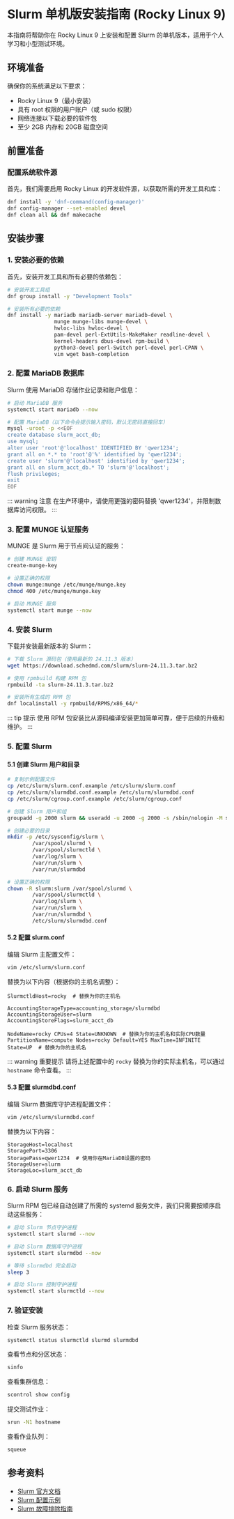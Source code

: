# Slurm 单机版安装指南 (Rocky Linux 9)

本指南将帮助你在 Rocky Linux 9 上安装和配置 Slurm 的单机版本，适用于个人学习和小型测试环境。

## 环境准备

确保你的系统满足以下要求：
- Rocky Linux 9（最小安装）
- 具有 root 权限的用户账户（或 sudo 权限）
- 网络连接以下载必要的软件包
- 至少 2GB 内存和 20GB 磁盘空间

## 前置准备

### 配置系统软件源

首先，我们需要启用 Rocky Linux 的开发软件源，以获取所需的开发工具和库：

```bash
dnf install -y 'dnf-command(config-manager)'
dnf config-manager --set-enabled devel
dnf clean all && dnf makecache
```

## 安装步骤

### 1. 安装必要的依赖

首先，安装开发工具和所有必要的依赖包：

```bash
# 安装开发工具组
dnf group install -y "Development Tools"

# 安装所有必要的依赖
dnf install -y mariadb mariadb-server mariadb-devel \
               munge munge-libs munge-devel \
               hwloc-libs hwloc-devel \
               pam-devel perl-ExtUtils-MakeMaker readline-devel \
               kernel-headers dbus-devel rpm-build \
               python3-devel perl-Switch perl-devel perl-CPAN \
               vim wget bash-completion
```

### 2. 配置 MariaDB 数据库

Slurm 使用 MariaDB 存储作业记录和账户信息：

```bash
# 启动 MariaDB 服务
systemctl start mariadb --now

# 配置 MariaDB（以下命令会提示输入密码，默认无密码直接回车）
mysql -uroot -p <<EOF
create database slurm_acct_db;
use mysql;
alter user 'root'@'localhost' IDENTIFIED BY 'qwer1234';
grant all on *.* to 'root'@'%' identified by 'qwer1234';
create user 'slurm'@'localhost' identified by 'qwer1234';
grant all on slurm_acct_db.* TO 'slurm'@'localhost';
flush privileges;
exit
EOF
```

::: warning 注意
在生产环境中，请使用更强的密码替换 'qwer1234'，并限制数据库访问权限。
:::

### 3. 配置 MUNGE 认证服务

MUNGE 是 Slurm 用于节点间认证的服务：

```bash
# 创建 MUNGE 密钥
create-munge-key

# 设置正确的权限
chown munge:munge /etc/munge/munge.key
chmod 400 /etc/munge/munge.key

# 启动 MUNGE 服务
systemctl start munge --now
```

### 4. 安装 Slurm

下载并安装最新版本的 Slurm：

```bash
# 下载 Slurm 源码包（使用最新的 24.11.3 版本）
wget https://download.schedmd.com/slurm/slurm-24.11.3.tar.bz2

# 使用 rpmbuild 构建 RPM 包
rpmbuild -ta slurm-24.11.3.tar.bz2

# 安装所有生成的 RPM 包
dnf localinstall -y rpmbuild/RPMS/x86_64/*
```

::: tip 提示
使用 RPM 包安装比从源码编译安装更加简单可靠，便于后续的升级和维护。
:::

### 5. 配置 Slurm

#### 5.1 创建 Slurm 用户和目录

```bash
# 复制示例配置文件
cp /etc/slurm/slurm.conf.example /etc/slurm/slurm.conf
cp /etc/slurm/slurmdbd.conf.example /etc/slurm/slurmdbd.conf
cp /etc/slurm/cgroup.conf.example /etc/slurm/cgroup.conf

# 创建 Slurm 用户和组
groupadd -g 2000 slurm && useradd -u 2000 -g 2000 -s /sbin/nologin -M slurm

# 创建必要的目录
mkdir -p /etc/sysconfig/slurm \
        /var/spool/slurmd \
        /var/spool/slurmctld \
        /var/log/slurm \
        /var/run/slurm \
        /var/run/slurmdbd

# 设置正确的权限
chown -R slurm:slurm /var/spool/slurmd \
        /var/spool/slurmctld \
        /var/log/slurm \
        /var/run/slurm \
        /var/run/slurmdbd \
        /etc/slurm/slurmdbd.conf
```

#### 5.2 配置 slurm.conf

编辑 Slurm 主配置文件：

```bash
vim /etc/slurm/slurm.conf
```

替换为以下内容（根据你的主机名调整）：

```
SlurmctldHost=rocky  # 替换为你的主机名

AccountingStorageType=accounting_storage/slurmdbd
AccountingStorageUser=slurm
AccountingStoreFlags=slurm_acct_db

NodeName=rocky CPUs=4 State=UNKNOWN  # 替换为你的主机名和实际CPU数量
PartitionName=compute Nodes=rocky Default=YES MaxTime=INFINITE State=UP  # 替换为你的主机名
```

::: warning 重要提示
请将上述配置中的 `rocky` 替换为你的实际主机名，可以通过 `hostname` 命令查看。
:::

#### 5.3 配置 slurmdbd.conf

编辑 Slurm 数据库守护进程配置文件：

```bash
vim /etc/slurm/slurmdbd.conf
```

替换为以下内容：

```
StorageHost=localhost
StoragePort=3306
StoragePass=qwer1234  # 使用你在MariaDB设置的密码
StorageUser=slurm
StorageLoc=slurm_acct_db
```

### 6. 启动 Slurm 服务

Slurm RPM 包已经自动创建了所需的 systemd 服务文件，我们只需要按顺序启动这些服务：

```bash
# 启动 Slurm 节点守护进程
systemctl start slurmd --now

# 启动 Slurm 数据库守护进程
systemctl start slurmdbd --now

# 等待 slurmdbd 完全启动
sleep 3

# 启动 Slurm 控制守护进程
systemctl start slurmctld --now
```


### 7. 验证安装

检查 Slurm 服务状态：

```bash
systemctl status slurmctld slurmd slurmdbd
```

查看节点和分区状态：

```bash
sinfo
```

查看集群信息：

```bash
scontrol show config
```

提交测试作业：

```bash
srun -N1 hostname
```

查看作业队列：

```bash
squeue
```

## 参考资料

- [Slurm 官方文档](https://slurm.schedmd.com/documentation.html)
- [Slurm 配置示例](https://slurm.schedmd.com/configurator.html)
- [Slurm 故障排除指南](https://slurm.schedmd.com/troubleshoot.html)
